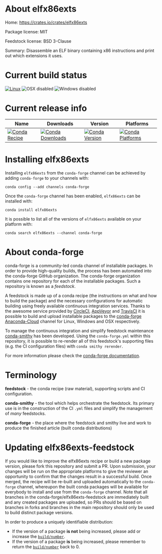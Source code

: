About elfx86exts
================

Home: https://crates.io/crates/elfx86exts

Package license: MIT

Feedstock license: BSD 3-Clause

Summary: Disassemble an ELF binary containing x86 instructions and print out which extensions it uses.



Current build status
====================

[![Linux](https://img.shields.io/circleci/project/github/conda-forge/elfx86exts-feedstock/master.svg?label=Linux)](https://circleci.com/gh/conda-forge/elfx86exts-feedstock)
![OSX disabled](https://img.shields.io/badge/OSX-disabled-lightgrey.svg)
![Windows disabled](https://img.shields.io/badge/Windows-disabled-lightgrey.svg)

Current release info
====================

| Name | Downloads | Version | Platforms |
| --- | --- | --- | --- |
| [![Conda Recipe](https://img.shields.io/badge/recipe-elfx86exts-green.svg)](https://anaconda.org/conda-forge/elfx86exts) | [![Conda Downloads](https://img.shields.io/conda/dn/conda-forge/elfx86exts.svg)](https://anaconda.org/conda-forge/elfx86exts) | [![Conda Version](https://img.shields.io/conda/vn/conda-forge/elfx86exts.svg)](https://anaconda.org/conda-forge/elfx86exts) | [![Conda Platforms](https://img.shields.io/conda/pn/conda-forge/elfx86exts.svg)](https://anaconda.org/conda-forge/elfx86exts) |

Installing elfx86exts
=====================

Installing `elfx86exts` from the `conda-forge` channel can be achieved by adding `conda-forge` to your channels with:

```
conda config --add channels conda-forge
```

Once the `conda-forge` channel has been enabled, `elfx86exts` can be installed with:

```
conda install elfx86exts
```

It is possible to list all of the versions of `elfx86exts` available on your platform with:

```
conda search elfx86exts --channel conda-forge
```


About conda-forge
=================

conda-forge is a community-led conda channel of installable packages.
In order to provide high-quality builds, the process has been automated into the
conda-forge GitHub organization. The conda-forge organization contains one repository
for each of the installable packages. Such a repository is known as a *feedstock*.

A feedstock is made up of a conda recipe (the instructions on what and how to build
the package) and the necessary configurations for automatic building using freely
available continuous integration services. Thanks to the awesome service provided by
[CircleCI](https://circleci.com/), [AppVeyor](https://www.appveyor.com/)
and [TravisCI](https://travis-ci.org/) it is possible to build and upload installable
packages to the [conda-forge](https://anaconda.org/conda-forge)
[Anaconda-Cloud](https://anaconda.org/) channel for Linux, Windows and OSX respectively.

To manage the continuous integration and simplify feedstock maintenance
[conda-smithy](https://github.com/conda-forge/conda-smithy) has been developed.
Using the ``conda-forge.yml`` within this repository, it is possible to re-render all of
this feedstock's supporting files (e.g. the CI configuration files) with ``conda smithy rerender``.

For more information please check the [conda-forge documentation](https://conda-forge.org/docs/).

Terminology
===========

**feedstock** - the conda recipe (raw material), supporting scripts and CI configuration.

**conda-smithy** - the tool which helps orchestrate the feedstock.
                   Its primary use is in the construction of the CI ``.yml`` files
                   and simplify the management of *many* feedstocks.

**conda-forge** - the place where the feedstock and smithy live and work to
                  produce the finished article (built conda distributions)


Updating elfx86exts-feedstock
=============================

If you would like to improve the elfx86exts recipe or build a new
package version, please fork this repository and submit a PR. Upon submission,
your changes will be run on the appropriate platforms to give the reviewer an
opportunity to confirm that the changes result in a successful build. Once
merged, the recipe will be re-built and uploaded automatically to the
`conda-forge` channel, whereupon the built conda packages will be available for
everybody to install and use from the `conda-forge` channel.
Note that all branches in the conda-forge/elfx86exts-feedstock are
immediately built and any created packages are uploaded, so PRs should be based
on branches in forks and branches in the main repository should only be used to
build distinct package versions.

In order to produce a uniquely identifiable distribution:
 * If the version of a package **is not** being increased, please add or increase
   the [``build/number``](https://conda.io/docs/user-guide/tasks/build-packages/define-metadata.html#build-number-and-string).
 * If the version of a package **is** being increased, please remember to return
   the [``build/number``](https://conda.io/docs/user-guide/tasks/build-packages/define-metadata.html#build-number-and-string)
   back to 0.
